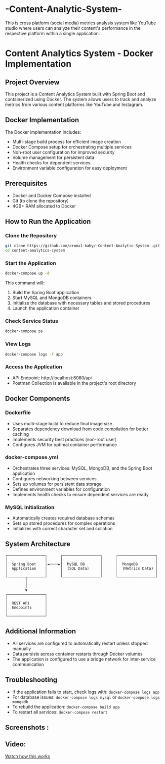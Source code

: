 # -Content-Analytic-System-
This is cross platform (social media) metrics analysis system like YouTube studio where  users can analyze their content's performance in the respective platform within a single application.


# Content Analytics System - Docker Implementation

## Project Overview
This project is a Content Analytics System built with Spring Boot and containerized using Docker. The system allows users to track and analyze metrics from various content platforms like YouTube and Instagram.

## Docker Implementation
The Docker implementation includes:
- Multi-stage build process for efficient image creation
- Docker Compose setup for orchestrating multiple services
- Non-root user configuration for improved security
- Volume management for persistent data
- Health checks for dependent services
- Environment variable configuration for easy deployment

## Prerequisites
- Docker and Docker Compose installed
- Git (to clone the repository)
- 4GB+ RAM allocated to Docker

## How to Run the Application

### Clone the Repository
```bash
git clone https://github.com/aromal-baby/-Content-Analytic-System-.git
cd content-analytics-system
```

### Start the Application
```bash
docker-compose up -d
```
This command will:
1. Build the Spring Boot application
2. Start MySQL and MongoDB containers
3. Initialize the database with necessary tables and stored procedures
4. Launch the application container

### Check Service Status
```bash
docker-compose ps
```

### View Logs
```bash
docker-compose logs -f app
```

### Access the Application
- API Endpoint: http://localhost:8080/api
- Postman Collection is available in the project's root directory

## Docker Components

### Dockerfile
- Uses multi-stage build to reduce final image size
- Separates dependency download from code compilation for better caching
- Implements security best practices (non-root user)
- Configures JVM for optimal container performance

### docker-compose.yml
- Orchestrates three services: MySQL, MongoDB, and the Spring Boot application
- Configures networking between services
- Sets up volumes for persistent data storage
- Defines environment variables for configuration
- Implements health checks to ensure dependent services are ready

### MySQL Initialization
- Automatically creates required database schemas
- Sets up stored procedures for complex operations
- Initializes with correct character set and collation

## System Architecture
```
┌─────────────────┐      ┌─────────────────┐      ┌─────────────────┐
│                 │      │                 │      │                 │
│  Spring Boot    │◄────►│  MySQL DB       │      │  MongoDB        │
│  Application    │      │  (SQL Data)     │      │  (Metrics Data) │
│                 │      │                 │      │                 │
└────────┬────────┘      └─────────────────┘      └─────────────────┘
         │
         │
         ▼
┌─────────────────┐
│                 │
│  REST API       │
│  Endpoints      │
│                 │
└─────────────────┘
```

## Additional Information
- All services are configured to automatically restart unless stopped manually
- Data persists across container restarts through Docker volumes
- The application is configured to use a bridge network for inter-service communication

## Troubleshooting
- If the application fails to start, check logs with: `docker-compose logs app`
- For database issues: `docker-compose logs mysql` or `docker-compose logs mongodb`
- To rebuild the application: `docker-compose build app`
- To restart all services: `docker-compose restart`


## Screenshots :



## Video: 
[Watch how this works](https://youtu.be/jmX1ecudvDE?si=Yvbw_2X6TDYlQsn_)
